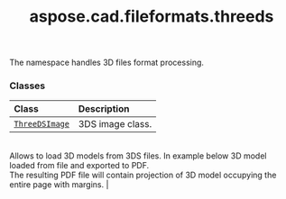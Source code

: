﻿---
title: aspose.cad.fileformats.threeds
second_title: Aspose.CAD for Python via .NET API References
description: 
type: docs
weight: 10
url: /python-net/aspose.cad.fileformats.threeds/
is_root: false
---

The namespace handles 3D files format processing.

### Classes
| Class | Description |
| :- | :- |
| [`ThreeDSImage`](/cad/python-net/aspose.cad.fileformats.threeds/threedsimage) | 3DS image class.<br/>Allows to load 3D models from 3DS files. In example below 3D model loaded from file and exported to PDF.<br/>The resulting PDF file will contain projection of 3D model occupying the entire page with margins. |


